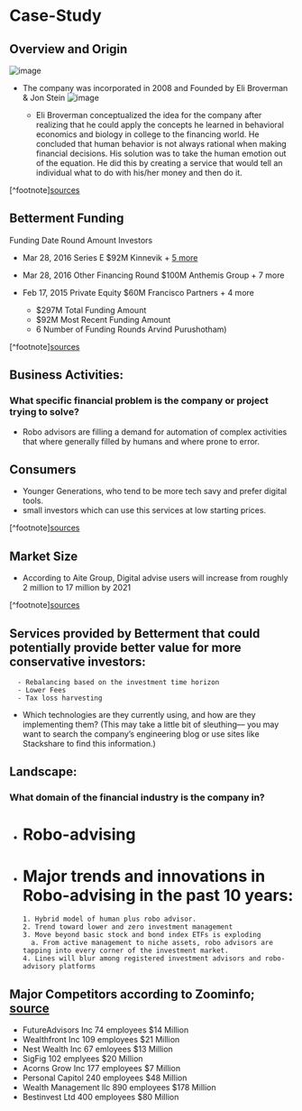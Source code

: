 # Case-Study


## Overview and Origin

![image](https://th.bing.com/th/id/OIP.Lf9_M6SEzfTiRTOofZMOcgHaBK?w=315&h=59&c=7&o=5&pid=1.7)


* The company was incorporated in 2008 and Founded by Eli Broverman & Jon Stein
![image]( https://www.bing.com/th?id=OIP.p-urve9Xve1-M_meaf2UewHaFS&w=186&h=160&c=8&rs=1&qlt=90&pid=3.1&rm=2)

    - Eli Broverman conceptualized the idea for the company after realizing that he could apply the concepts he learned in behavioral economics and biology in college to the financing world. He concluded that human behavior is not always rational when making financial decisions.  His solution was to take the human emotion out of the equation.  He did this by creating a service that would tell an individual what to do with his/her money and then do it.

[^footnote][sources](https://www.betterment.com/resources/the-history-of-betterment/)

## Betterment Funding 

Funding Date	Round	Amount	Investors	

- Mar 28, 2016
Series E
$92M
Kinnevik + [5 more](https://www.zoominfo.com/ge-assets/seo-company-directory/arrow_down.png)
- Mar 28, 2016
Other Financing Round
$100M
Anthemis Group + 7 more
- Feb 17, 2015
Private Equity
$60M
Francisco Partners + 4 more

  - $297M
Total Funding Amount
  - $92M
Most Recent Funding Amount
  - 6
Number of Funding Rounds
Arvind Purushotham)

[^footnote][sources](https://www.zoominfo.com/c/betterment-llc/371589407)

## Business Activities:

### What specific financial problem is the company or project trying to solve?
- Robo advisors are filling a demand for automation of complex activities that where generally filled by humans and where prone to error. 

## Consumers
- Younger Generations, who tend to be more tech savy and prefer digital tools.
- small investors which can use this services at low starting prices.

[^footnote][sources](https://www.transparencymarketresearch.com/robo-advisors-market.html)

## Market Size

  - According to Aite Group, Digital advise users will increase from roughly 2 million to 17 million by 2021

[^footnote][sources](https://content.schwab.com/web/retail/public/about-schwab/charles_schwab_rise_of_robo_report_findings_2018.pdf)

## Services provided by Betterment that could potentially provide better value for more conservative investors:
      - Rebalancing based on the investment time horizon
      - Lower Fees
      - Tax loss harvesting
      
* Which technologies are they currently using, and how are they implementing them? (This may take a little bit of sleuthing–– you may want to search the company’s engineering blog or use sites like Stackshare to find this information.)


## Landscape:

### What domain of the financial industry is the company in?
- # Robo-advising

- # Major trends and innovations in Robo-advising in the past 10 years:
      1. Hybrid model of human plus robo advisor.
      2. Trend toward lower and zero investment management
      3. Move beyond basic stock and bond index ETFs is exploding
        a. From active management to niche assets, robo advisors are tapping into every corner of the investment market.
      4. Lines will blur among registered investment advisors and robo-advisory platforms

## Major Competitors according to Zoominfo; [source](https://www.zoominfo.com/c/betterment-llc/371589407)

- FutureAdvisors Inc        74  employees    $14 Million
- Wealthfront Inc           109 employees    $21 Million
- Nest Wealth Inc           67  emloyees     $13 Million
- SigFig                    102 emplyees     $20 Million
- Acorns Grow Inc           177 employees    $7  Million
- Personal Capitol          240 employees    $48 Million
- Wealth Management llc     890 employees    $178 Million
- Bestinvest Ltd            400 employees    $80 Million
